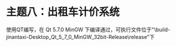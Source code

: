 # 主题八：出租车计价系统
使用QT编写，在 Qt 5.7.0 MinGW 下编译通过，可执行文件位于"\build-jinantaxi-Desktop_Qt_5_7_0_MinGW_32bit-Release\release"下
